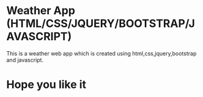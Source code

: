 # Weather App (HTML/CSS/JQUERY/BOOTSTRAP/JAVASCRIPT)
This is a weather web app which is created using html,css,jquery,bootstrap and javascript.
# Hope you like it
